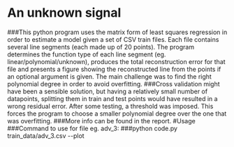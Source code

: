 # An unknown signal
###This python program uses the matrix form of least squares regression in order to estimate a model given a set of CSV train files. Each file contains several line segments (each made up of 20 points). The program determines the function type of each line segment (eg. linear/polynomial/unknown), produces the total reconstruction error for that file and presents a figure showing the reconstructed line from the points if an optional argument is given. The main challenge was to find the right polynomial degree in order to avoid overfitting. 
###Cross validation might have been a sensible solution, but having a relatively small number of datapoints, splitting them in train and test points would have resulted in a wrong residual error. After some testing, a threshold was imposed. This forces the program to choose a smaller polynomial degree over the one that was overfitting. 
###More info can be found in the report.
#Usage
###Command to use for file eg. adv_3:
###python code.py train_data/adv_3.csv --plot
